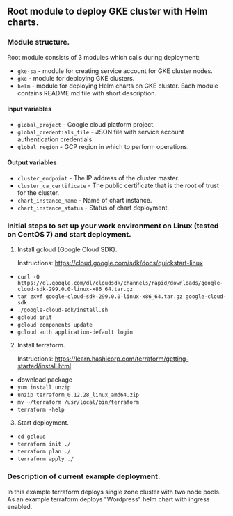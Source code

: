 
## Root module to deploy GKE cluster with Helm charts.


### Module structure.
Root module consists of 3 modules which calls during deployment:
- `gke-sa` - module for creating service account for GKE cluster nodes.
- `gke` - module for deploying GKE clusters.
- `helm` - module for deploying Helm charts on GKE cluster.
Each module contains README.md file with short description.

#### Input variables
- `global_project` - Google cloud platform project.
- `global_credentials_file` - JSON file with service account authentication credentials.
- `global_region` - GCP region in which to perform operations.

#### Output variables
- `cluster_endpoint` - The IP address of the cluster master.
- `cluster_ca_certificate` - The public certificate that is the root of trust for the cluster.
- `chart_instance_name` - Name of chart instance.
- `chart_instance_status` - Status of chart deployment.

### Initial steps to set up your work environment on Linux (tested on CentOS 7) and start deployment.

1. Install gcloud (Google Cloud SDK).

    Instructions: https://cloud.google.com/sdk/docs/quickstart-linux
- `curl -O https://dl.google.com/dl/cloudsdk/channels/rapid/downloads/google-cloud-sdk-299.0.0-linux-x86_64.tar.gz`
- `tar zxvf google-cloud-sdk-299.0.0-linux-x86_64.tar.gz google-cloud-sdk`
- `./google-cloud-sdk/install.sh`
- `gcloud init`
- `gcloud components update`
- `gcloud auth application-default login`

2. Install terraform.

    Instructions: https://learn.hashicorp.com/terraform/getting-started/install.html
- download package
- `yum install unzip`
- `unzip terraform_0.12.28_linux_amd64.zip`
- `mv ~/terraform /usr/local/bin/terraform`
- `terraform -help` 
    
3. Start deployment.
- `cd gcloud`
- `terraform init ./`
- `terraform plan ./`
- `terraform apply ./`


### Description of current example deployment.
In this example terraform deploys single zone cluster with two node pools.
As an example terraform deploys "Wordpress" helm chart with ingress enabled.

